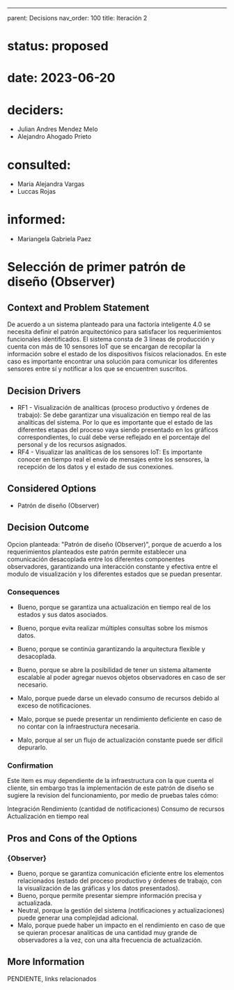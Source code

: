 ---
parent: Decisions
nav_order: 100
title: Iteración 2

# status: proposed
# date: 2023-06-20
# deciders: 
  * Julian Andres Mendez Melo
  * Alejandro Ahogado Prieto 
# consulted: 
  * Maria Alejandra Vargas
  * Luccas Rojas
# informed:
  * Mariangela Gabriela Paez

# Selección de primer patrón de diseño (Observer)

## Context and Problem Statement

De acuerdo a un sistema planteado para una factoría inteligente 4.0 se necesita definir el patrón arquitectónico para satisfacer los requerimientos funcionales identificados. El sistema consta de 3 líneas de producción y cuenta con más de 10 sensores IoT que se encargan de recopilar la información sobre el estado de los dispositivos físicos relacionados. En este caso es importante encontrar una solución para comunicar los diferentes sensores entre sí y notificar a los que se encuentren suscritos. 

## Decision Drivers

* RF1 - Visualización de analíticas (proceso productivo y órdenes de trabajo): Se debe garantizar una visualización en tiempo real de las analíticas del sistema. Por lo que es importante que el estado de las diferentes etapas del proceso vaya siendo presentado en los gráficos correspondientes, lo cuál debe verse reflejado en el porcentaje del personal y de los recursos asignados. 
* RF4 - Visualizar las analíticas de los sensores IoT: Es importante conocer en tiempo real el envío de mensajes entre los sensores, la recepción de los datos y el estado de sus conexiones.

## Considered Options

* Patrón de diseño (Observer)

## Decision Outcome

Opcion planteada: "Patrón de diseño (Observer)", porque de acuerdo a los requerimientos planteados este patrón permite establecer una comunicación desacoplada entre los diferentes componentes observadores, garantizando una interacción constante y efectiva entre el modulo de visualización y los diferentes estados que se puedan presentar.

### Consequences
* Bueno, porque se garantiza una actualización en tiempo real de los estados y sus datos asociados.
* Bueno, porque evita realizar múltiples consultas sobre los mismos datos.
* Bueno, porque se continúa garantizando la arquitectura flexible y desacoplada.
* Bueno, porque se abre la posibilidad de tener un sistema altamente escalable al poder agregar nuevos objetos observadores en caso de ser necesario.

* Malo, porque puede darse un elevado consumo de recursos debido al exceso de notificaciones.
* Malo, porque se puede presentar un rendimiento deficiente en caso de no contar con la infraestructura necesaria.
* Malo, porque al ser un flujo de actualización constante puede ser difícil depurarlo.
   
### Confirmation
Este item es muy dependiente de la infraestructura con la que cuenta el cliente, sin embargo tras la implementación de este patrón de diseño se sugiere la revision del funcionamiento, por medio de pruebas tales cómo:

Integración
Rendimiento (cantidad de notificaciones)
Consumo de recursos
Actualización en tiempo real

## Pros and Cons of the Options

### {Observer}

* Bueno, porque se garantiza comunicación eficiente entre los elementos relacionados (estado del proceso productivo y órdenes de trabajo, con la visualización de las gráficas y los datos presentados).
* Bueno, porque permite presentar siempre información precisa y actualizada.
* Neutral, porque la gestión del sistema (notificaciones y actualizaciones) puede generar una complejidad adicional.
* Malo, porque puede haber un impacto en el rendimiento en caso de que se quieran procesar analiticas de una cantidad muy grande de observadores a la vez, con una alta frecuencia de actualización.

## More Information

PENDIENTE, links relacionados
